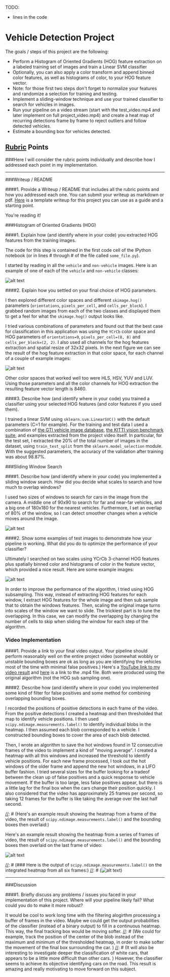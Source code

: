 TODO:
- lines in the code

# Vehicle Detection Project

The goals / steps of this project are the following:

* Perform a Histogram of Oriented Gradients (HOG) feature extraction on a labeled training set of images and train a Linear SVM classifier
* Optionally, you can also apply a color transform and append binned color features, as well as histograms of color, to your HOG feature vector. 
* Note: for those first two steps don't forget to normalize your features and randomize a selection for training and testing.
* Implement a sliding-window technique and use your trained classifier to search for vehicles in images.
* Run your pipeline on a video stream (start with the test_video.mp4 and later implement on full project_video.mp4) and create a heat map of recurring detections frame by frame to reject outliers and follow detected vehicles.
* Estimate a bounding box for vehicles detected.

[//]: # (Image References)
[image1]: ./output_images/car_not_car.png
[image2]: ./output_images/HOG_color_example.png
[image3]: ./output_images/sliding_windows.png
[image4]: ./output_images/hot_windows.png
[image5_example]: ./examples/bboxes_and_heat.png
[image5]: ./output_images/heatmap.png
[image6]: ./examples/labels_map.png
[image7_example]: ./examples/output_bboxes.png
[image7]: ./output_image/final_box.png
[frames]: ./output_image/frames.png
[video1]: ./project_video.mp4

## [Rubric](https://review.udacity.com/#!/rubrics/513/view) Points
###Here I will consider the rubric points individually and describe how I addressed each point in my implementation.  

---
###Writeup / README

####1. Provide a Writeup / README that includes all the rubric points and how you addressed each one.  You can submit your writeup as markdown or pdf.  [Here](https://github.com/udacity/CarND-Vehicle-Detection/blob/master/writeup_template.md) is a template writeup for this project you can use as a guide and a starting point.  

You're reading it!

###Histogram of Oriented Gradients (HOG)

####1. Explain how (and identify where in your code) you extracted HOG features from the training images.

The code for this step is contained in the first code cell of the IPython notebook (or in lines # through # of the file called `some_file.py`).  

I started by reading in all the `vehicle` and `non-vehicle` images.  Here is an example of one of each of the `vehicle` and `non-vehicle` classes:

![alt text][image1]


####2. Explain how you settled on your final choice of HOG parameters.

I then explored different color spaces and different `skimage.hog()` parameters (`orientations`, `pixels_per_cell`, and `cells_per_block`).  I grabbed random images from each of the two classes and displayed them to get a feel for what the `skimage.hog()` output looks like.

I tried various combinations of parameters and found out that the best case for classification in this application was using the `YCrCb` color space and HOG parameters of `orientations=9`, `pixels_per_cell=(8, 8)` and `cells_per_block=(2, 2)`. I also used all channels for the hog features extraction and spatial resize of 32x32 pixels. In the next figure we can see the result of the hog feature extraction in that color space, for each channel of a couple of example images:

![alt text][image2]

Other color spaces that worked well too were HLS, HSV, YUV and LUV. Using those parameters and all the color channels for HOG extraction the resulting feature vector length is 8460.

####3. Describe how (and identify where in your code) you trained a classifier using your selected HOG features (and color features if you used them).

I trained a linear SVM using `sklearn.svm.LinearSVC()` with the default parameters (C=1 for example). For the training and test data I used a combination of 
[the GTI vehicle image database](http://www.gti.ssr.upm.es/data/Vehicle_database.html), 
[the KITTI vision benchmark suite](http://www.cvlibs.net/datasets/kitti/), 
and examples extracted from the project video itself.
In particular, for the test set, I extracted the 20% of the total number of images in the dataset, using `train_test_split` from the `sklearn.model_selection` module.
With the suggested parameters, the accuracy of the validation after training was about 98.87%.

###Sliding Window Search

####1. Describe how (and identify where in your code) you implemented a sliding window search.  How did you decide what scales to search and how much to overlap windows?

I used two sizes of windows to search for cars in the image from the camera. A middle one of 90x90 to search for far and near-far vehicles, and a big one of 180x180 for the nearest vehicles. Furthermore, I set an overlap of 80% of the window, so I can detect smoother changes when a vehicle moves around the image.

![alt text][image3]

####2. Show some examples of test images to demonstrate how your pipeline is working.  What did you do to optimize the performance of your classifier?

Ultimately I searched on two scales using YCrCb 3-channel HOG features plus spatially binned color and histograms of color in the feature vector, which provided a nice result.  Here are some example images:

![alt text][image4]

In order to improve the performance of the algorithm, I tried using HOG subsampling. This way, instead of extracting HOG features for each window, I extract HOG features for the whole image and then sub sample that to obtain the windows features. Then, scaling the original image turns into scales of the window we want to slide. The trickiest part is to tune the overlapping. In this case, we can modify the overlapping by changing the number of cells to skip when sliding the window for each step of the algorithm.

### Video Implementation

####1. Provide a link to your final video output.  Your pipeline should perform reasonably well on the entire project video (somewhat wobbly or unstable bounding boxes are ok as long as you are identifying the vehicles most of the time with minimal false positives.)
Here's a 
[YouTube link to my video result](https://youtu.be/zxqPGv7t-no)
and 
[here](./output_project_video.mp4) 
is a link to the .mp4 file. Both were produced using the original algorithm (not the HOG sub sampling one).


####2. Describe how (and identify where in your code) you implemented some kind of filter for false positives and some method for combining overlapping bounding boxes.

I recorded the positions of positive detections in each frame of the video.  From the positive detections I created a heatmap and then thresholded that map to identify vehicle positions.  I then used `scipy.ndimage.measurements.label()` to identify individual blobs in the heatmap.  I then assumed each blob corresponded to a vehicle.  I constructed bounding boxes to cover the area of each blob detected.  

Then, I wrote an algorithm to save the hot windows found in 12 consecutive frames of the video to implement a kind of "moving average". I created a heatmap with all this windows and increased the threshold to identify vehicle positions. For each new frame processed, I took out the hot windows of the older frame and append the new hot windows, in a LIFO buffer fashion. I tried several sizes for the buffer looking for a tradeof between the clean up of false positives and a quick response to vehicle movement. If the buffer is too large, less false positives appear, but there is a little lag for the final box when the cars change their position quickly. I also considered that the video has approximately 25 frames per second, so taking 12 frames for the buffer is like taking the average over the last half second.

[//]: # (Here are six frames and their corresponding heatmaps:)
[//]: # (Here's an example result showing the heatmap from a frame of the video, the result of `scipy.ndimage.measurements.label()` and the bounding boxes then overlaid:)

Here's an example result showing the heatmap from a series of frames of video, the result of `scipy.ndimage.measurements.label()` and the bounding boxes then overlaid on the last frame of video:

![alt text][frames]

[//]: # (### Here is the output of `scipy.ndimage.measurements.label()` on the integrated heatmap from all six frames:)
[//]: # (![alt text][image6])

[//]: # (In the next image the resulting bounding boxes are drawn onto that same frame of the video:)

[//]: # (![alt text][image7])


---

###Discussion

####1. Briefly discuss any problems / issues you faced in your implementation of this project.  Where will your pipeline likely fail?  What could you do to make it more robust?

[//]: # (Here I'll talk about the approach I took, what techniques I used, what worked and why, where the pipeline might fail and how I might improve it if I were going to pursue this project further.  )
It would be cool to work long time with the filtering alogirthm processing a buffer of frames in the video.
Maybe we could get the output probabilities of the classifier (instead of a binary output) to fill in a continuous heatmap. This way, the final tracking box would be moving softer.
[//]: # (We could for example, track the position of the center of the blob instead of the maximum and minimum of the thresholded heatmap, in order to make softer the movement of the final box surrounding the car. )
[//]: # (It will also be interesting to investigate deeper the classification of white cars, that appears to be a little more difficult than other cars. )
However, the classifier seems to achieve its objective identifying cars on the road. This result is amazing and really motivating to move forward on this subject.


